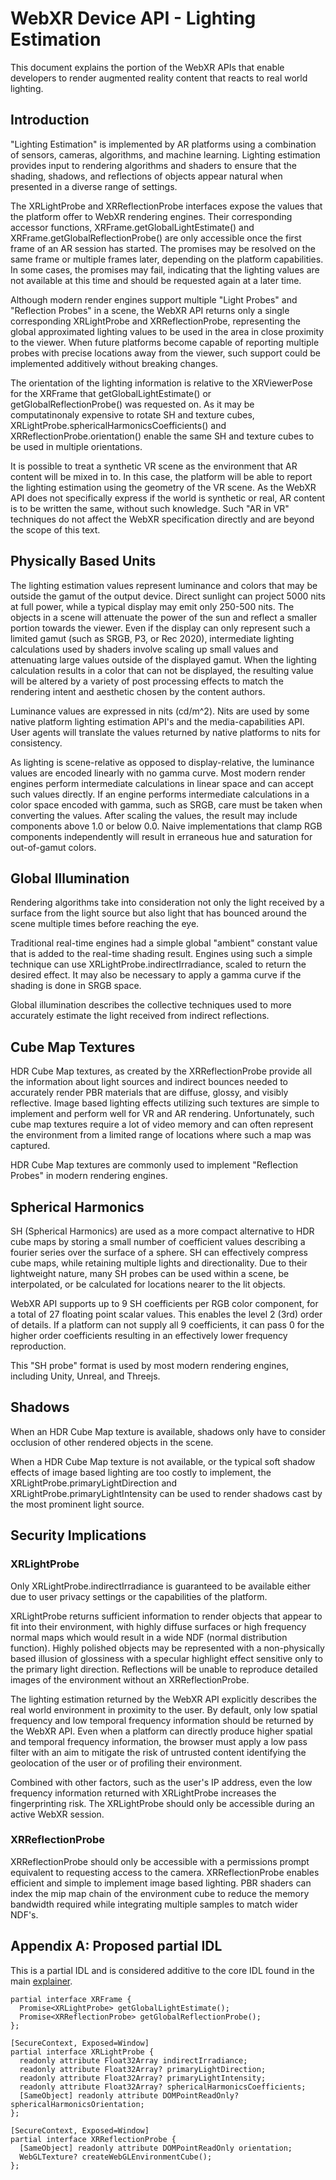 # WebXR Device API - Lighting Estimation
This document explains the portion of the WebXR APIs that enable developers to render augmented reality content that reacts to real world lighting.

## Introduction

"Lighting Estimation" is implemented by AR platforms using a combination of sensors, cameras, algorithms, and machine learning.  Lighting estimation provides input to rendering algorithms and shaders to ensure that the shading, shadows, and reflections of objects appear natural when presented in a diverse range of settings.

The XRLightProbe and XRReflectionProbe interfaces expose the values that the platform offer to WebXR rendering engines.  Their corresponding accessor functions, XRFrame.getGlobalLightEstimate() and XRFrame.getGlobalReflectionProbe() are only accessible once the first frame of an AR session has started.  The promises may be resolved on the same frame or multiple frames later, depending on the platform capabilities.  In some cases, the promises may fail, indicating that the lighting values are not available at this time and should be requested again at a later time.

Although modern render engines support multiple "Light Probes" and "Reflection Probes" in a scene, the WebXR API returns only a single corresponding XRLightProbe and XRReflectionProbe, representing the global approximated lighting values to be used in the area in close proximity to the viewer.  When future platforms become capable of reporting multiple probes with precise locations away from the viewer, such support could be implemented additively without breaking changes.

The orientation of the lighting information is relative to the XRViewerPose for the XRFrame that getGlobalLightEstimate() or getGlobalReflectionProbe() was requested on.  As it may be computatinonaly expensive to rotate SH and texture cubes, XRLightProbe.sphericalHarmonicsCoefficients() and XRReflectionProbe.orientation() enable the same SH and texture cubes to be used in multiple orientations.

It is possible to treat a synthetic VR scene as the environment that AR content will be mixed in to.  In this case, the platform will be able to report the lighting estimation using the geometry of the VR scene.  As the WebXR API does not specifically express if the world is synthetic or real, AR content is to be written the same, without such knowledge.  Such "AR in VR" techniques do not affect the WebXR specification directly and are beyond the scope of this text.

## Physically Based Units

The lighting estimation values represent luminance and colors that may be outside the gamut of the output device.  Direct sunlight can project 5000 nits at full power, while a typical display may emit only 250-500 nits.  The objects in a scene will attenuate the power of the sun and reflect a smaller portion towards the viewer.  Even if the display can only represent such a limited gamut (such as SRGB, P3, or Rec 2020), intermediate lighting calculations used by shaders involve scaling up small values and attenuating large values outside of the displayed gamut.  When the lighting calculation results in a color that can not be displayed, the resulting value will be altered by a variety of post processing effects to match the rendering intent and aesthetic chosen by the content authors.

Luminance values are expressed in nits (cd/m^2).  Nits are used by some native platform lighting estimation API's and the media-capabilities API.  User agents will translate the values returned by native platforms to nits for consistency.

As lighting is scene-relative as opposed to display-relative, the luminance values are encoded linearly with no gamma curve.  Most modern render engines perform intermediate calculations in linear space and can accept such values directly.  If an engine performs intermediate calculations in a color space encoded with gamma, such as SRGB, care must be taken when converting the values.  After scaling the values, the result may include components above 1.0 or below 0.0.  Naive implementations that clamp RGB components independently will result in erraneous hue and saturation for out-of-gamut colors.

## Global Illumination

Rendering algorithms take into consideration not only the light received by a surface from the light source but also light that has bounced around the scene multiple times before reaching the eye.

Traditional real-time engines had a simple global "ambient" constant value that is added to the real-time shading result.  Engines using such a simple technique can use XRLightProbe.indirectIrradiance, scaled to return the desired effect.  It may also be necessary to apply a gamma curve if the shading is done in SRGB space.

Global illumination describes the collective techniques used to more accurately estimate the light received from indirect reflections.

## Cube Map Textures

HDR Cube Map textures, as created by the XRReflectionProbe provide all the information about light sources and indirect bounces needed to accurately render PBR materials that are diffuse, glossy, and visibly reflective.  Image based lighting effects utilizing such textures are simple to implement and perform well for VR and AR rendering.  Unfortunately, such cube map textures require a lot of video memory and can often represent the environment from a limited range of locations where such a map was captured.

HDR Cube Map textures are commonly used to implement "Reflection Probes" in modern rendering engines.

## Spherical Harmonics

SH (Spherical Harmonics) are used as a more compact alternative to HDR cube maps by storing a small number of coefficient values describing a fourier series over the surface of a sphere.  SH can effectively compress cube maps, while retaining multiple lights and directionality.  Due to their lightweight nature, many SH probes can be used within a scene, be interpolated, or be calculated for locations nearer to the lit objects.

WebXR API supports up to 9 SH coefficients per RGB color component, for a total of 27 floating point scalar values.  This enables the level 2 (3rd) order of details.  If a platform can not supply all 9 coefficients, it can pass 0 for the higher order coefficients resulting in an effectively lower frequency reproduction.  

This "SH probe" format is used by most modern rendering engines, including Unity, Unreal, and Threejs.

## Shadows

When an HDR Cube Map texture is available, shadows only have to consider occlusion of other rendered objects in the scene.

When a HDR Cube Map texture is not available, or the typical soft shadow effects of image based lighting are too costly to implement, the XRLightProbe.primaryLightDirection and XRLightProbe.primaryLightIntensity can be used to render shadows cast by the most prominent light source.

## Security Implications

### XRLightProbe

Only XRLightProbe.indirectIrradiance is guaranteed to be available either due to user privacy settings or the capabilities of the platform.

XRLightProbe returns sufficient information to render objects that appear to fit into their environment, with highly diffuse surfaces or high frequency normal maps which would result in a wide NDF (normal distribution function).  Highly polished objects may be represented with a non-physically based illusion of glossiness with a specular highlight effect sensitive only to the primary light direction.  Reflections will be unable to reproduce detailed images of the environment without an XRReflectionProbe.

The lighting estimation returned by the WebXR API explicitly describes the real world environment in proximity to the user.  By default, only low spatial frequency and low temporal frequency information should be returned by the WebXR API.  Even when a platform can directly produce higher spatial and temporal frequency information, the browser must apply a low pass filter with an aim to mitigate the risk of untrusted content identifying the geolocation of the user or of profiling their environment.

Combined with other factors, such as the user's IP address, even the low frequency information returned with XRLightProbe increases the fingerprinting risk.  The XRLightProbe should only be accessible during an active WebXR session.

### XRReflectionProbe

XRReflectionProbe should only be accessible with a permissions prompt equivalent to requesting access to the camera.  XRReflectionProbe enables efficient and simple to implement image based lighting.  PBR shaders can index the mip map chain of the environment cube to reduce the memory bandwidth required while integrating multiple samples to match wider NDF's.

## Appendix A: Proposed partial IDL
This is a partial IDL and is considered additive to the core IDL found in the main [explainer](explainer.md).

```webidl
partial interface XRFrame {
  Promise<XRLightProbe> getGlobalLightEstimate();
  Promise<XRReflectionProbe> getGlobalReflectionProbe();
};

[SecureContext, Exposed=Window]
partial interface XRLightProbe {
  readonly attribute Float32Array indirectIrradiance;
  readonly attribute Float32Array? primaryLightDirection;
  readonly attribute Float32Array? primaryLightIntensity;
  readonly attribute Float32Array? sphericalHarmonicsCoefficients;
  [SameObject] readonly attribute DOMPointReadOnly? sphericalHarmonicsOrientation;
};

[SecureContext, Exposed=Window]
partial interface XRReflectionProbe {
  [SameObject] readonly attribute DOMPointReadOnly orientation;
  WebGLTexture? createWebGLEnvironmentCube();
};
```